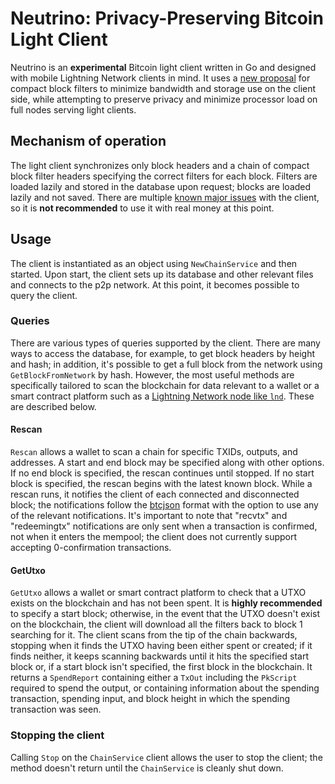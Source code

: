 # Neutrino: Privacy-Preserving Bitcoin Light Client
Neutrino is an **experimental** Bitcoin light client written in Go and designed with mobile Lightning Network clients in mind. It uses a [new proposal](https://lists.linuxfoundation.org/pipermail/bitcoin-dev/2017-June/014474.html) for compact block filters to minimize bandwidth and storage use on the client side, while attempting to preserve privacy and minimize processor load on full nodes serving light clients.

## Mechanism of operation
The light client synchronizes only block headers and a chain of compact block filter headers specifying the correct filters for each block. Filters are loaded lazily and stored in the database upon request; blocks are loaded lazily and not saved. There are multiple [known major issues](https://github.com/lightninglabs/neutrino/issues) with the client, so it is **not recommended** to use it with real money at this point.

## Usage
The client is instantiated as an object using `NewChainService` and then started. Upon start, the client sets up its database and other relevant files and connects to the p2p network. At this point, it becomes possible to query the client.

### Queries
There are various types of queries supported by the client. There are many ways to access the database, for example, to get block headers by height and hash; in addition, it's possible to get a full block from the network using `GetBlockFromNetwork` by hash. However, the most useful methods are specifically tailored to scan the blockchain for data relevant to a wallet or a smart contract platform such as a [Lightning Network node like `lnd`](https://github.com/lightningnetwork/lnd). These are described below.

#### Rescan
`Rescan` allows a wallet to scan a chain for specific TXIDs, outputs, and addresses. A start and end block may be specified along with other options. If no end block is specified, the rescan continues until stopped. If no start block is specified, the rescan begins with the latest known block. While a rescan runs, it notifies the client of each connected and disconnected block; the notifications follow the [btcjson](https://github.com/roasbeef/btcd/blob/master/btcjson/chainsvrwsntfns.go) format with the option to use any of the relevant notifications. It's important to note that "recvtx" and "redeemingtx" notifications are only sent when a transaction is confirmed, not when it enters the mempool; the client does not currently support accepting 0-confirmation transactions.

#### GetUtxo
`GetUtxo` allows a wallet or smart contract platform to check that a UTXO exists on the blockchain and has not been spent. It is **highly recommended** to specify a start block; otherwise, in the event that the UTXO doesn't exist on the blockchain, the client will download all the filters back to block 1 searching for it. The client scans from the tip of the chain backwards, stopping when it finds the UTXO having been either spent or created; if it finds neither, it keeps scanning backwards until it hits the specified start block or, if a start block isn't specified, the first block in the blockchain. It returns a `SpendReport` containing either a `TxOut` including the `PkScript` required to spend the output, or containing information about the spending transaction, spending input, and block height in which the spending transaction was seen.

### Stopping the client
Calling `Stop` on the `ChainService` client allows the user to stop the client; the method doesn't return until the `ChainService` is cleanly shut down.
